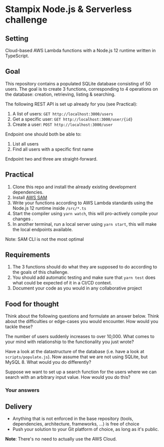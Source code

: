 # Stampix Node.js & Serverless challenge

## Setting
Cloud-based AWS Lambda functions with a Node.js 12 runtime written in TypeScript.

## Goal
This repository contains a populated SQLite database consisting of 50 users. The goal is to create 3 functions, corresponding to 4 operations on the database: creation, retrieving, listing & searching.

The following REST API is set up already for you (see Practical):

1. A list of users: `GET http://localhost:3000/users`
2. Get a specific user: `GET http://localhost:3000/user/{id}`
3. Create a user: `POST http://localhost:3000/user`

Endpoint one should both be able to:

1. List all users
2. Find all users with a specific first name

Endpoint two and three are straight-forward.

## Practical
1. Clone this repo and install the already existing development dependencies.
2. Install [AWS SAM](https://docs.aws.amazon.com/serverless-application-model/latest/developerguide/serverless-sam-cli-install.html)
3. Write your functions according to AWS Lambda standards using the Node.js 12 runtime inside `/src/*.ts`
4. Start the compiler using `yarn watch`, this will pro-actively compile your changes .
5. In another terminal, run a local server using `yarn start`, this will make the local endpoints available.

Note: SAM CLI is not the most optimal

## Requirements
1. The 3 functions should do what they are supposed to do according to the goals of this challenge.
2. You should add automatic testing and make sure that `yarn test` does what could be expected of it in a CI/CD context.
3. Document your code as you would in any collaborative project

## Food for thought
Think about the following questions and formulate an answer below. Think about the difficulties or edge-cases you would encounter. How would you tackle these?

The number of users suddenly increases to over 10,000. What comes to your mind with relationship to the functionality you just wrote?

Have a look at the datastructure of the database (i.e. have a look at `scripts/populate.js`). Now assume that we are not using SQLite, but MySQL 8. What would you do differently?

Suppose we want to set up a search function for the users where we can search with an arbitrary input value. How would you do this?

### Your answers

<!--
Write down your answers here
-->

## Delivery
- Anything that is not enforced in the base repository (tools, dependencies, architecture, frameworks, ...) is free of choice
- Push your solution to your Git platform of choice, as long as it's public.

**Note**: There's no need to actually use the AWS Cloud.
